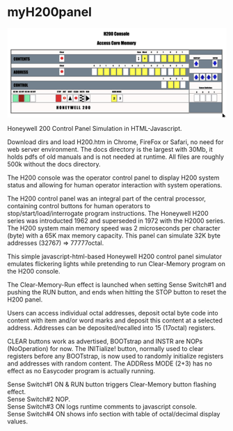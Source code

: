 # myH200panel
<img src="https://github.com/kds215/myH200panel/blob/master/docs/H200TestRun.jpg" alt="myH200panel" />

Honeywell 200 Control Panel Simulation in HTML-Javascript.

Download dirs and load H200.htm in Chrome, FireFox or Safari, no need for web server environment.
The docs directory is the largest with 30Mb, it holds pdfs of old manuals and is not needed at runtime.
All files are roughly 500k without the docs directory.

The H200 console was the operator control panel to display H200 system status
and allowing for human operator interaction with system operations.

The H200 control panel was an integral part of the central processor,
containing control buttons for human operators to stop/start/load/interrogate
program instructions. The Honeywell H200 series was introducted 1962 and 
superseded in 1972 with the H2000 series. The H200 system main memory speed 
was 2 microseconds per character (byte) with a 65K max memory capacity.
This panel can simulate 32K byte addresses (32767) => 77777octal.

This simple javascript-html-based Honeywell H200 control panel simulator emulates
flickering lights while pretending to run Clear-Memory program on the H200 console.

The Clear-Memory-Run effect is launched when setting Sense Switch#1 and pushing the RUN button,
and ends when hitting the STOP button to reset the H200 panel.

Users can access individual octal addresses, deposit octal byte code into content with
item and/or word marks and deposit this content at a selected address.
Addresses can be deposited/recalled into 15 (17octal) registers.

CLEAR buttons work as advertised, BOOTstrap and INSTR are NOPs (NoOperation) for now.
The INITialize! button, normally used to clear registers before any BOOTstrap,
is now used to randomly initialize registers and addresses with random content.
The ADDRess MODE (2+3) has no effect as no Easycoder program is actually running.

Sense Switch#1 ON & RUN button triggers Clear-Memory button flashing effect.<br/>
Sense Switch#2 NOP.<br/>
Sense Switch#3 ON logs runtime comments to javascript console.<br/>
Sense Switch#4 ON shows info section with table of octal/decimal display values.<br/>




